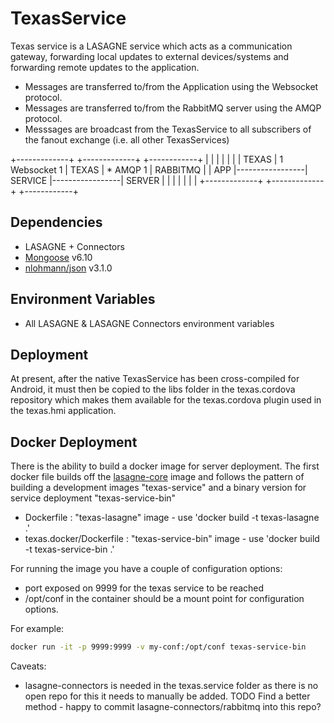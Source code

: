 # TexasService

Texas service is a LASAGNE service which acts as a communication gateway, forwarding local updates to external devices/systems and forwarding remote updates to the application.

* Messages are transferred to/from the Application using the Websocket protocol.
* Messages are transferred to/from the RabbitMQ server using the AMQP protocol.
* Messsages are broadcast from the TexasService to all subscribers of the fanout exchange (i.e. all other TexasServices)

 +-------------+                 +-------------+                 +------------+
 |             |                 |             |                 |            |
 |    TEXAS    | 1  Websocket  1 |    TEXAS    | *    AMQP     1 |  RABBITMQ  |
 |     APP     |-----------------|   SERVICE   |-----------------|   SERVER   |
 |             |                 |             |                 |            |
 +-------------+                 +-------------+                 +------------+

## Dependencies

* LASAGNE + Connectors
* [Mongoose](https://github.com/cesanta/mongoose) v6.10
* [nlohmann/json](https://github.com/nlohmann/json)  v3.1.0

## Environment Variables

* All LASAGNE & LASAGNE Connectors environment variables

## Deployment

At present, after the native TexasService has been cross-compiled for Android, it must then be copied to the libs folder in the texas.cordova repository which makes them available for the texas.cordova plugin used in the texas.hmi application.

## Docker Deployment

There is the ability to build a docker image for server deployment. The first docker file builds off the [lasagne-core](https://github.com/sioutisc/docker-lasagne-core) image and follows the pattern of building a development images "texas-service" and a binary version for service deployment "texas-service-bin"

- Dockerfile : "texas-lasagne" image - use 'docker build -t texas-lasagne .'
- texas.docker/Dockerfile : "texas-service-bin" image - use 'docker build -t texas-service-bin .'

For running the image you have a couple of configuration options:
- port exposed on 9999 for the texas service to be reached
- /opt/conf in the container should be a mount point for configuration options.

For example:
```bash
docker run -it -p 9999:9999 -v my-conf:/opt/conf texas-service-bin
```

Caveats:
- lasagne-connectors is needed in the texas.service folder as there is no open repo for this it needs to manually be added. TODO Find a better method - happy to commit lasagne-connectors/rabbitmq into this repo?
